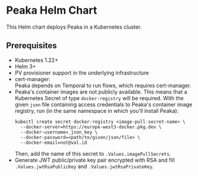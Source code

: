# Peaka Helm Chart

This Helm chart deploys Peaka in a Kubernetes cluster.

## Prerequisites

- Kubernetes 1.22+
- Helm 3+
- PV provisioner support in the underlying infrastructure
- cert-manager:  
  Peaka depends on Temporal to run flows, which requires cert-manager.
- Peaka's container images are not publicly available. This means that a Kubernetes Secret of type `docker-registry`
will be required. With the given `json` file containing access credentials to Peaka's container image registry, 
run (in the same namespace in which you'll install Peaka):
  ```shell
  kubectl create secret docker-registry <image-pull-secret-name> \
    --docker-server=https://europe-west3-docker.pkg.dev \
    --docker-username=_json_key \
    --docker-password=<path/to/given/json/file> \
    --docker-email=not@val.id
  ```
  Then, add the name of this secret to `.Values.imagePullSecrets`.
- Generate JWT public/private key pair encrypted with RSA and fill `.Values.jwtRsaPublicKey`
and `.Values.jwtRsaPrivateKey`.

